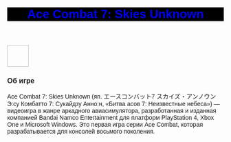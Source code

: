 <html>
  <body style="font-family:arial;">
  <header style="background-color:black; text-align:center; color:blue">
    <h1 style="color:blue">Ace Combat 7: Skies Unknown</h1>
    </header>
    <img src:"https://www.patrickkingart.com/wp-content/uploads/2020/12/ac7.jpg" height="50px" width="50px">
  <h3>Об игре</h3>
    <p>Ace Combat 7: Skies Unknown (яп. エースコンバット7 スカイズ・アンノウン Э:су Комбатто 7: Сукайдзу Анно:н, «Битва асов 7: Неизвестные небеса») — видеоигра в жанре аркадного авиасимулятора, разработанная и изданная компанией Bandai Namco Entertainment для платформ PlayStation 4, Xbox One и Microsoft Windows. Это первая игра серии Ace Combat, которая разрабатывается для консолей восьмого поколения.</p>
  <footer style="background-color:black">
    </footer>
  </body>
    </html>
